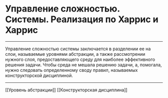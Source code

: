 # Управление сложностью. Системы. Реализация по Харрис и Харрис

---

Управление сложностью системы заключается в разделении ее на слои, называемые уровнями абстракции, а также рассмотрении нужного слоя, предоставляющего среду для наиболее эффективного решения задачи. Чтобы среда не мешала решению задачи, а, помогала, нужно следовать определенному своду правил, называемых конструкторской дисциплиной.

---

[[Уровень абстракции]]
[[Конструкторская дисциплина]]